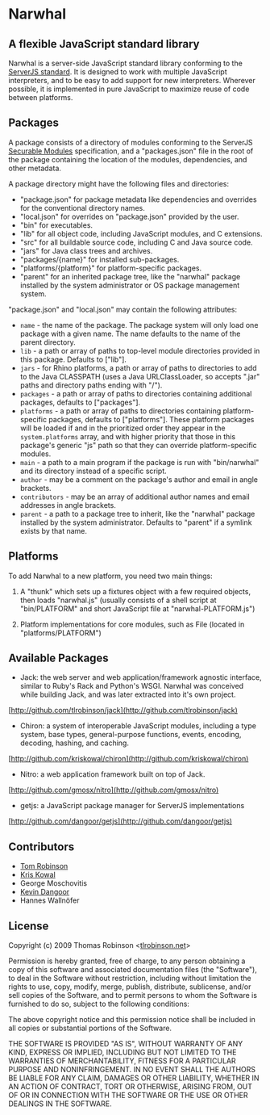Narwhal
=======

A flexible JavaScript standard library
--------------------------------------------------

Narwhal is a server-side JavaScript standard library conforming to the [ServerJS standard](https://wiki.mozilla.org/ServerJS). It is designed to work with multiple JavaScript interpreters, and to be easy to add support for new interpreters. Wherever possible, it is implemented in pure JavaScript to maximize reuse of code between platforms.


Packages
--------

A package consists of a directory of modules conforming to the ServerJS [Securable Modules](https://wiki.mozilla.org/ServerJS/Modules/SecurableModules) specification, and a "packages.json" file in the root of the package containing the location of the modules, dependencies, and other metadata.

A package directory might have the following files and directories:

* "package.json" for package metadata like dependencies and overrides for the conventional directory names.
* "local.json" for overrides on "package.json" provided by the user.
* "bin" for executables.
* "lib" for all object code, including JavaScript modules, and C extensions.
* "src" for all buildable source code, including C and Java source code.
* "jars" for Java class trees and archives.
* "packages/{name}" for installed sub-packages.
* "platforms/{platform}" for platform-specific packages.
* "parent" for an inherited package tree, like the "narwhal" package installed by the system administrator or OS package management system.

"package.json" and "local.json" may contain the following attributes:

* `name` - the name of the package.  The package system will only load one package with a given name.  The name defaults to the name of the parent directory.
* `lib` - a path or array of paths to top-level module directories provided in this package.  Defaults to ["lib"].
* `jars` - for Rhino platforms, a path or array of paths to directories to add to the Java CLASSPATH (uses a Java URLClassLoader, so accepts ".jar" paths and directory paths ending with "/").
* `packages` - a path or array of paths to directories containing additional packages, defaults to ["packages"].
* `platforms` - a path or array of paths to directories containing platform-specific packages, defaults to ["platforms"].  These platform packages will be loaded if and in the prioritized order they appear in the `system.platforms` array, and with higher priority that those in this package's generic "js" path so that they can override platform-specific modules.
* `main` - a path to a main program if the package is run with "bin/narwhal" and its directory instead of a specific script.
* `author` - may be a comment on the package's author and email in angle brackets.
* `contributors` - may be an array of additional author names and email addresses in angle brackets.
* `parent` - a path to a package tree to inherit, like the "narwhal" package installed by the system administrator.  Defaults to "parent" if a symlink exists by that name.


Platforms
---------

To add Narwhal to a new platform, you need two main things:

1. A "thunk" which sets up a fixtures object with a few required objects, then loads "narwhal.js" (usually consists of a shell script at "bin/PLATFORM" and short JavaScript file at "narwhal-PLATFORM.js")

2. Platform implementations for core modules, such as File (located in "platforms/PLATFORM")


Available Packages
------------------

* Jack: the web server and web application/framework agnostic interface, similar to Ruby's Rack and Python's WSGI. Narwhal was conceived while building Jack, and was later extracted into it's own project.

[http://github.com/tlrobinson/jack](http://github.com/tlrobinson/jack)

* Chiron: a system of interoperable JavaScript modules, including a type system, base types, general-purpose functions, events, encoding, decoding, hashing, and caching.

[http://github.com/kriskowal/chiron](http://github.com/kriskowal/chiron)
  
* Nitro: a web application framework built on top of Jack.

[http://github.com/gmosx/nitro](http://github.com/gmosx/nitro)

* getjs: a JavaScript package manager for ServerJS implementations

[http://github.com/dangoor/getjs](http://github.com/dangoor/getjs)


Contributors
------------

* [Tom Robinson](http://tlrobinson.net/)
* [Kris Kowal](http://askawizard.blogspot.com/)
* George Moschovitis
* [Kevin Dangoor](http://www.blueskyonmars.com/)
* Hannes Wallnöfer


License
-------

Copyright (c) 2009 Thomas Robinson <[tlrobinson.net](http://tlrobinson.net/)\>

Permission is hereby granted, free of charge, to any person obtaining a copy
of this software and associated documentation files (the "Software"), to
deal in the Software without restriction, including without limitation the
rights to use, copy, modify, merge, publish, distribute, sublicense, and/or
sell copies of the Software, and to permit persons to whom the Software is
furnished to do so, subject to the following conditions:

The above copyright notice and this permission notice shall be included in
all copies or substantial portions of the Software.

THE SOFTWARE IS PROVIDED "AS IS", WITHOUT WARRANTY OF ANY KIND, EXPRESS OR
IMPLIED, INCLUDING BUT NOT LIMITED TO THE WARRANTIES OF MERCHANTABILITY,
FITNESS FOR A PARTICULAR PURPOSE AND NONINFRINGEMENT. IN NO EVENT SHALL
THE AUTHORS BE LIABLE FOR ANY CLAIM, DAMAGES OR OTHER LIABILITY, WHETHER
IN AN ACTION OF CONTRACT, TORT OR OTHERWISE, ARISING FROM, OUT OF OR IN
CONNECTION WITH THE SOFTWARE OR THE USE OR OTHER DEALINGS IN THE SOFTWARE.

